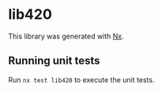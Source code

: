 # lib420

This library was generated with [Nx](https://nx.dev).

## Running unit tests

Run `nx test lib420` to execute the unit tests.
